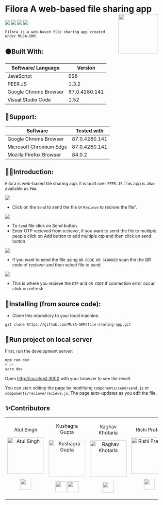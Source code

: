 # Filora A web-based file sharing app <img src=https://github.com/RishiPratap/file-sharing-app/blob/main/public/android-chrome-192x192.png width=130 align='right'>
![](https://img.shields.io/github/forks/MLSA-SRM/file-sharing-app?color=green&style=for-the-badge)
![](https://img.shields.io/github/stars/MLSA-SRM/file-sharing-app?color=blueviolet&style=for-the-badge)
![](https://img.shields.io/github/license/MLSA-SRM/file-sharing-app?color=blue&style=for-the-badge)
![](https://img.shields.io/badge/version-1.0-pink.svg?style=for-the-badge)

`Filora is a web-based file sharing app created under MLSA-SRM.` 
## 🟠Built With:
| Software/ Language | Version |
|----------|---------|
| JavaScript | ES6 |
| PEER.JS | 1.3.2 |
| Google Chrome Browser | 87.0.4280.141 |
| Visual Studio Code | 1.52 |
## 🔴Support:
| Software | Tested with |
|----------|-------------|
| Google Chrome Browser | 87.0.4280.141 |
| Microsoft Chromium Edge | 87.0.4280.141 |
| Mozilla Firefox Browser | 84.0.2 |

## 🔶🔶Introduction:
Filora is web-based file sharing app. It is built over `PEER.JS`.This app is also available as `PWA`.

![](https://github.com/RishiPratap/file-sharing-app/blob/main/public/capture%20(1).jpeg)

* Click on the `Send` to send the file or `Recieve` to recieve the file".

![](https://github.com/RishiPratap/file-sharing-app/blob/main/public/capture%20(2).jpeg)

* To `Send` file click on Send button.
* Enter OTP recieved from reciever, if you want to send the file to multiple people click on Add button to add multiple otp and then click on send button.

![](https://github.com/RishiPratap/file-sharing-app/blob/main/public/capture%20(3).jpeg)

* If you want to send the file using `QR CODE OR SCANNER` scan the the QR code of reciever and then select file to send.

![](https://github.com/RishiPratap/file-sharing-app/blob/main/public/capture%20(4).jpeg)

* This is where you recieve the `OTP` and `OR CODE` if connection error occur click on refresh. 
## 🌈Installing (from source code):

* Clone this repository to your local machine.
```
git clone https://github.com/MLSA-SRM/file-sharing-app.git
```
## 📢Run project on local server

First, run the development server:

```bash
npm run dev
# or
yarn dev
```
Open [http://localhost:3000](http://localhost:3000) with your browser to see the result.

You can start editing the page by modifying `components/send/send.js` or `components/recieve/recieve.js`. The page auto-updates as you edit the file.


 ## ✨Contributors

<table>
<tr align="center">




<td>

Atul Singh

<p align="center">
<img src = "https://avatars.githubusercontent.com/u/64461846?v=4"  height="120" alt="Atul Singh">
</p>
<p align="center">
<a href = "https://github.com/SirAtul1204"><img src = "http://www.iconninja.com/files/241/825/211/round-collaboration-social-github-code-circle-network-icon.svg" width="36" height = "36"/></a>
</p>
</td>

<td>

Kushagra Gupta

<p align="center">
<img src = "https://avatars.githubusercontent.com/u/60519359?v=4"  height="120" alt="Kushagra Gupta">
</p>
<p align="center">
<a href = "https://github.com/KG-1510"><img src = "http://www.iconninja.com/files/241/825/211/round-collaboration-social-github-code-circle-network-icon.svg" width="36" height = "36"/></a>
<a href = "https://www.linkedin.com/in/kg1510/">
<img src = "http://www.iconninja.com/files/863/607/751/network-linkedin-social-connection-circular-circle-media-icon.svg" width="36" height="36"/>
</a>
</p>
</td>
  
  <td>

Raghav Khotaria

<p align="center">
<img src = "https://avatars.githubusercontent.com/u/63222090?v=4"  height="120" alt="Raghav Khotaria">
</p>
<p align="center">
<a href = "https://github.com/raghav13901"><img src = "http://www.iconninja.com/files/241/825/211/round-collaboration-social-github-code-circle-network-icon.svg" width="36" height = "36"/></a>
</p>
</td>

<td>

Rishi Pratap

<p align="center">
<img src = "https://avatars.githubusercontent.com/u/72687585?v=4"  height="120" alt="Rishi Pratap">
</p>
<p align="center">
<a href = "https://github.com/RishiPratap"><img src = "http://www.iconninja.com/files/241/825/211/round-collaboration-social-github-code-circle-network-icon.svg" width="36" height = "36"/></a>
</p>
</td>
  </tr>
  </table>